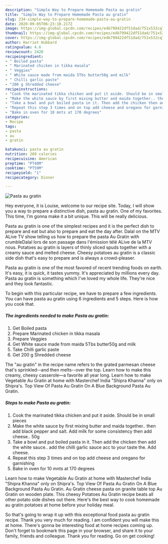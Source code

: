```yaml
---
description: "Simple Way to Prepare Homemade Pasta au gratin"
title: "Simple Way to Prepare Homemade Pasta au gratin"
slug: 234-simple-way-to-prepare-homemade-pasta-au-gratin
date: 2020-09-05T06:23:10.217Z
image: https://img-global.cpcdn.com/recipes/e4b799422df51dad/751x532cq70/pasta-au-gratin-recipe-main-photo.jpg
thumbnail: https://img-global.cpcdn.com/recipes/e4b799422df51dad/751x532cq70/pasta-au-gratin-recipe-main-photo.jpg
cover: https://img-global.cpcdn.com/recipes/e4b799422df51dad/751x532cq70/pasta-au-gratin-recipe-main-photo.jpg
author: Harriet Hubbard
ratingvalue: 4.6
reviewcount: 2420
recipeingredient:
- " Boiled pasta"
- " Marinated chicken in tikka masala"
- " Veggies"
- " White sauce made from maida 5Tbs butter50g and milk"
- " Chilli garlic paste"
- "200 g Shredded cheese"
recipeinstructions:
- "Cook the marinated tikka chicken and put it aside. Should be in small pieces"
- "Make the white sauce by first mixing butter and maida together.. then add black pepper and salt. Add milk for some consistency then add cheese.. 50g"
- "Take a bowl and put boiled pasta in it. Then add the chicken then add the white sauce.. add the chilli garlic sauce acc to your taste the. Add cheese."
- "Repeat this step 3 times and on top add cheese and oregano for garnishing"
- "Bake in oven for 10 mnts at 170 degrees"
categories:
- Recipe
tags:
- pasta
- au
- gratin

katakunci: pasta au gratin 
nutrition: 269 calories
recipecuisine: American
preptime: "PT40M"
cooktime: "PT59M"
recipeyield: "1"
recipecategory: Dinner

---
```



![Pasta au gratin](https://img-global.cpcdn.com/recipes/e4b799422df51dad/751x532cq70/pasta-au-gratin-recipe-main-photo.jpg)

Hey everyone, it is Louise, welcome to our recipe site. Today, I will show you a way to prepare a distinctive dish, pasta au gratin. One of my favorites. This time, I'm gonna make it a bit unique. This will be really delicious.

Pasta au gratin is one of the simplest recipes and it is the perfect dish to prepare and eat but also to prepare and eat the day after. Dalal on the MTV ALive TV show telling us how to prepare the pasta Au Gratin with crumbleDalal lors de son passage dans l&#39;émission télé ALive de la MTV nous. Potatoes au gratin is layers of thinly sliced spuds together with a creamy sauce and melted cheese. Cheesy potatoes au gratin is a classic side dish that&#39;s easy to prepare and is always a crowd-pleaser.

Pasta au gratin is one of the most favored of recent trending foods on earth. It's easy, it is quick, it tastes yummy. It's appreciated by millions every day. Pasta au gratin is something which I've loved my whole life. They're nice and they look fantastic.


To begin with this particular recipe, we have to prepare a few ingredients. You can have pasta au gratin using 6 ingredients and 5 steps. Here is how you cook that.

<!--inarticleads1-->

##### The ingredients needed to make Pasta au gratin:

1. Get  Boiled pasta
1. Prepare  Marinated chicken in tikka masala
1. Prepare  Veggies
1. Get  White sauce made from maida 5Tbs butter50g and milk
1. Take  Chilli garlic paste
1. Get 200 g Shredded cheese


The &#34;au gratin&#34; in the recipe name refers to the grated parmesan cheese that&#39;s sprinkled--and then melts--over the top. Learn how to make this creamy, cheesy casserole—a favorite all year long. Learn how to make Vegetable Au Gratin at home with Masterchef India &#34;Shipra Khanna&#34; only on Shipra&#39;s. Top View Of Pasta Au Gratin On A Blue Background Pasta Au Gratin. 

<!--inarticleads2-->

##### Steps to make Pasta au gratin:

1. Cook the marinated tikka chicken and put it aside. Should be in small pieces
1. Make the white sauce by first mixing butter and maida together.. then add black pepper and salt. Add milk for some consistency then add cheese.. 50g
1. Take a bowl and put boiled pasta in it. Then add the chicken then add the white sauce.. add the chilli garlic sauce acc to your taste the. Add cheese.
1. Repeat this step 3 times and on top add cheese and oregano for garnishing
1. Bake in oven for 10 mnts at 170 degrees


Learn how to make Vegetable Au Gratin at home with Masterchef India &#34;Shipra Khanna&#34; only on Shipra&#39;s. Top View Of Pasta Au Gratin On A Blue Background Pasta Au Gratin. Au Gratin cheese pasta on granite table top Au Gratin on wooden plate. This cheesy Potatoes Au Gratin recipe beats all other potato side dishes out there. Here&#39;s the best way to cook homemade au gratin potatoes at home before your holiday meal. 

So that's going to wrap it up with this exceptional food pasta au gratin recipe. Thank you very much for reading. I am confident you will make this at home. There's gonna be interesting food at home recipes coming up. Don't forget to bookmark this page in your browser, and share it to your family, friends and colleague. Thank you for reading. Go on get cooking!
